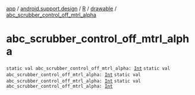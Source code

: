 [app](../../../index.md) / [android.support.design](../../index.md) / [R](../index.md) / [drawable](index.md) / [abc_scrubber_control_off_mtrl_alpha](.)

# abc_scrubber_control_off_mtrl_alpha

`static val abc_scrubber_control_off_mtrl_alpha: `[`Int`](https://kotlinlang.org/api/latest/jvm/stdlib/kotlin/-int/index.html)
`static val abc_scrubber_control_off_mtrl_alpha: `[`Int`](https://kotlinlang.org/api/latest/jvm/stdlib/kotlin/-int/index.html)
`static val abc_scrubber_control_off_mtrl_alpha: `[`Int`](https://kotlinlang.org/api/latest/jvm/stdlib/kotlin/-int/index.html)
`static val abc_scrubber_control_off_mtrl_alpha: `[`Int`](https://kotlinlang.org/api/latest/jvm/stdlib/kotlin/-int/index.html)